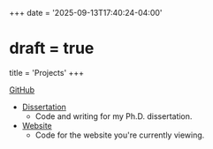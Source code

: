 +++
date = '2025-09-13T17:40:24-04:00'
# draft = true
title = 'Projects'
+++

[GitHub](https://github.com/andymalv)
- [Dissertation](https://github.com/andymalv/Dissertation)
    - Code and writing for my Ph.D. dissertation.
- [Website](https://github.com/andymalv/andymalv.github.io)
    - Code for the website you're currently viewing.

